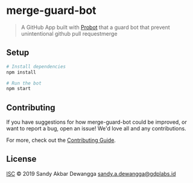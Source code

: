 # merge-guard-bot

> A GitHub App built with [Probot](https://github.com/probot/probot) that a guard bot that prevent unintentional github pull requestmerge

## Setup

```sh
# Install dependencies
npm install

# Run the bot
npm start
```

## Contributing

If you have suggestions for how merge-guard-bot could be improved, or want to report a bug, open an issue! We'd love all and any contributions.

For more, check out the [Contributing Guide](CONTRIBUTING.md).

## License

[ISC](LICENSE) © 2019 Sandy Akbar Dewangga <sandy.a.dewangga@gdplabs.id>

